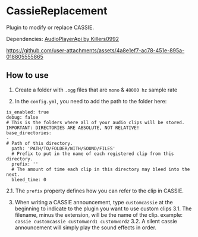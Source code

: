# CassieReplacement
 Plugin to modify or replace CASSIE.

Dependencies:
[AudioPlayerApi by Killers0992](https://github.com/Killers0992/AudioPlayerApi/)


https://github.com/user-attachments/assets/4a8e1ef7-ac78-451e-895a-018805555865

## How to use
1. Create a folder with `.ogg` files that are `mono` & `48000 hz` sample rate

2. In the `config.yml`, you need to add the path to the folder here:
```
is_enabled: true
debug: false
# This is the folders where all of your audio clips will be stored. IMPORTANT: DIRECTORIES ARE ABSOLUTE, NOT RELATIVE!
base_directories:
-
# Path of this directory.
  path: 'PATH/TO/FOLDER/WITH/SOUND/FILES'
  # Prefix to put in the name of each registered clip from this directory.
  prefix: ''
  # The amount of time each clip in this directory may bleed into the next.
  bleed_time: 0
```
   2.1. The `prefix` property defines how you can refer to the clip in CASSIE.
 
3. When writing a CASSIE announcement, type `customcassie` at the beginning to indicate to the plugin you want to use custom clips
   3.1. The filename, minus the extension, will be the name of the clip.
example: `cassie customcassie customword1 customword2`
   3.2. A silent cassie announcement will simply play the sound effects in order.
